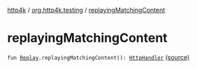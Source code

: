 [http4k](../index.md) / [org.http4k.testing](index.md) / [replayingMatchingContent](./replaying-matching-content.md)

# replayingMatchingContent

`fun `[`Replay`](../org.http4k.traffic/-replay/index.md)`.replayingMatchingContent(): `[`HttpHandler`](../org.http4k.core/-http-handler.md) [(source)](https://github.com/http4k/http4k/blob/master/http4k-incubator/src/main/kotlin/org/http4k/testing/junitExtensions.kt#L57)
